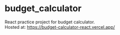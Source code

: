 # budget_calculator

React practice project for budget calculator.  
Hosted at: https://budget-calculator-react.vercel.app/

